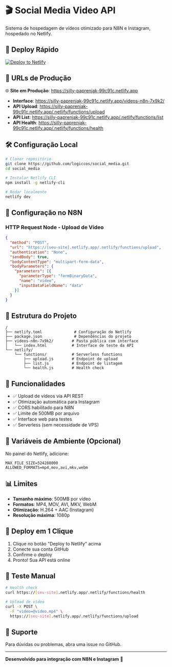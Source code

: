 # 🎬 Social Media Video API

Sistema de hospedagem de vídeos otimizado para N8N e Instagram, hospedado no Netlify.

## 🚀 Deploy Rápido

[![Deploy to Netlify](https://www.netlify.com/img/deploy/button.svg)](https://app.netlify.com/start/deploy?repository=https://github.com/logiccos/social_media)

## 📍 URLs de Produção

🌐 **Site em Produção**: https://silly-paprenjak-99c91c.netlify.app

- **Interface**: https://silly-paprenjak-99c91c.netlify.app/videos-n8n-7x9k2/
- **API Upload**: https://silly-paprenjak-99c91c.netlify.app/.netlify/functions/upload
- **API List**: https://silly-paprenjak-99c91c.netlify.app/.netlify/functions/list
- **API Health**: https://silly-paprenjak-99c91c.netlify.app/.netlify/functions/health

## 🛠️ Configuração Local

```bash
# Clonar repositório
git clone https://github.com/logiccos/social_media.git
cd social_media

# Instalar Netlify CLI
npm install -g netlify-cli

# Rodar localmente
netlify dev
```

## 📱 Configuração no N8N

### HTTP Request Node - Upload de Vídeo

```json
{
  "method": "POST",
  "url": "https://[seu-site].netlify.app/.netlify/functions/upload",
  "authentication": "None",
  "sendBody": true,
  "bodyContentType": "multipart-form-data",
  "bodyParameters": {
    "parameters": [{
      "parameterType": "formBinaryData",
      "name": "video",
      "inputDataFieldName": "data"
    }]
  }
}
```

## 📂 Estrutura do Projeto

```
/
├── netlify.toml              # Configuração do Netlify
├── package.json              # Dependências do projeto
├── videos-n8n-7x9k2/        # Pasta pública com interface
│   └── index.html           # Interface de teste da API
└── netlify/
    └── functions/           # Serverless functions
        ├── upload.js        # Endpoint de upload
        ├── list.js          # Endpoint de listagem
        └── health.js        # Health check
```

## 🎯 Funcionalidades

- ✅ Upload de vídeos via API REST
- ✅ Otimização automática para Instagram
- ✅ CORS habilitado para N8N
- ✅ Limite de 500MB por arquivo
- ✅ Interface web para testes
- ✅ Serverless (sem necessidade de VPS)

## 🔧 Variáveis de Ambiente (Opcional)

No painel do Netlify, adicione:

```env
MAX_FILE_SIZE=524288000
ALLOWED_FORMATS=mp4,mov,avi,mkv,webm
```

## 📊 Limites

- **Tamanho máximo**: 500MB por vídeo
- **Formatos**: MP4, MOV, AVI, MKV, WebM
- **Otimização**: H.264 + AAC (Instagram)
- **Resolução máxima**: 1080p

## 🚀 Deploy em 1 Clique

1. Clique no botão "Deploy to Netlify" acima
2. Conecte sua conta GitHub
3. Confirme o deploy
4. Pronto! Sua API está online

## 📝 Teste Manual

```bash
# Health check
curl https://[seu-site].netlify.app/.netlify/functions/health

# Upload de vídeo
curl -X POST \
  -F "video=@video.mp4" \
  https://[seu-site].netlify.app/.netlify/functions/upload
```

## 🤝 Suporte

Para dúvidas ou problemas, abra uma issue no GitHub.

---

**Desenvolvido para integração com N8N e Instagram** 🚀